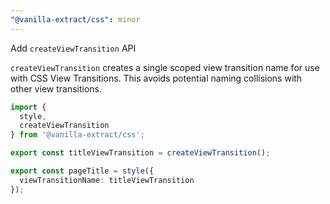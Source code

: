 ```yaml
---
"@vanilla-extract/css": minor
---
```


Add `createViewTransition` API

`createViewTransition` creates a single scoped view transition name for use with CSS View Transitions. This avoids potential naming collisions with other view transitions.

```ts
import {
  style,
  createViewTransition
} from '@vanilla-extract/css';

export const titleViewTransition = createViewTransition();

export const pageTitle = style({
  viewTransitionName: titleViewTransition
});
```
